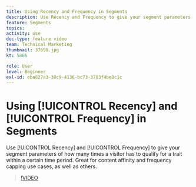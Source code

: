 ```yaml
---
title: Using Recency and Frequency in Segments
description: Use Recency and Frequency to give your segment parameters of how many times a visitor has to qualify for a trait within a certain time period. Great for content affinity and frequency capping use cases, as well as others.
feature: Segments
topics: 
activity: use
doc-type: feature video
team: Technical Marketing
thumbnail: 37698.jpg
kt: 5866

role: User
level: Beginner
exl-id: eba827a3-38c9-4136-bc73-3783f4be8c1c
---
```

# Using [!UICONTROL Recency] and [!UICONTROL Frequency] in Segments

Use [!UICONTROL Recency] and [!UICONTROL Frequency] to give your segment parameters of how many times a visitor has to qualify for a trait within a certain time period. Great for content affinity and frequency capping use cases, as well as others.

>[!VIDEO](https://video.tv.adobe.com/v/37698/?quality=12&learn=on)
